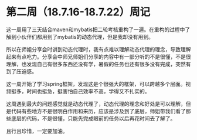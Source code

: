# 第二周（18.7.16-18.7.22）周记

这一周用了三天结合maven和mybatis把二轮考核重构了一遍。在重构的过程中了解到小伙伴们都用到了mybatis的动态代理，但是我却没有用到。

所以在师姐分享会时讲到动态代理时，我有点难以理解动态代理的理念，导致理解起来有点吃力。分享会中师兄师姐们分享的内容中有一部分听的不是很懂，不是很理解，也发现自己有很多东西还没有学，暑假的任务也还有很多没有完成，突然有到了压迫感。

这一周开始了学习spring框架，发现这是个很强大的框架，可以跨越多个层面。视频挺多，时间也挺急，挺害怕自己效率不高，学得又不扎实的。

这周遇到最大的问题感觉就是动态代理了，动态代理的理念和好处是可以理解，但是代码有些地方不是很明白作用和来历，应该是涉及到了底层，师姐带我们看了那些底层的代码，不是很懂，只能先完成眼前的任务以后再花时间去了解了。

且行且珍惜，一定要加油。



